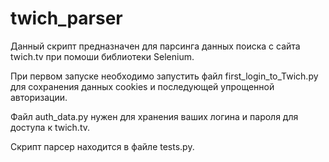 # twich_parser
Данный скрипт предназначен для парсинга данных поиска с сайта twich.tv при помоши библиотеки Selenium.

При первом запуске необходимо запустить файл first_login_to_Twich.py для сохранения данных cookies и последующей упрощенной авторизации.

Файл auth_data.py нужен для хранения ваших логина и пароля для доступа к twich.tv.

Скрипт парсер находится в файле tests.py.

  
